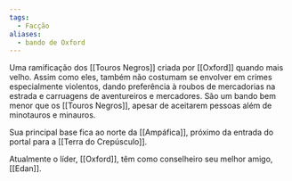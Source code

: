 ```yaml
---
tags:
  - Facção
aliases:
  - bando de Oxford
---
```

Uma ramificação dos [[Touros Negros]] criada por [[Oxford]] quando mais velho. Assim como eles, também não costumam se envolver em crimes especialmente violentos, dando preferência à roubos de mercadorias na estrada e carruagens de aventureiros e mercadores. São um bando bem menor que os [[Touros Negros]], apesar de aceitarem pessoas além de minotauros e minauros.

Sua principal base fica ao norte da [[Ampáfica]], próximo da entrada do portal para a [[Terra do Crepúsculo]].

Atualmente o líder, [[Oxford]], têm como conselheiro seu melhor amigo, [[Edan]].
